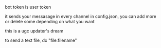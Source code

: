 bot token is user token

it sends your messasage in every channel in config.json, you can add more or delete some depending on what you want

this is a ugc updater's dream

to send a text file, do "file:filename"
